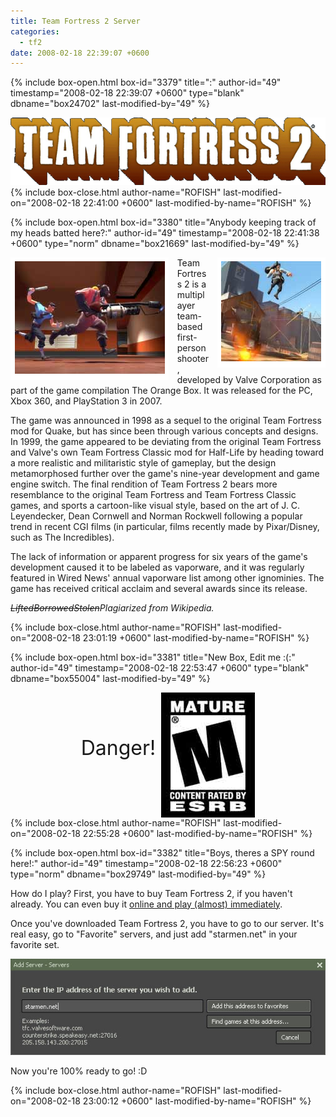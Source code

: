 ```yaml
---
title: Team Fortress 2 Server
categories:
  - tf2
date: 2008-02-18 22:39:07 +0600
---
```

{% include box-open.html box-id="3379" title=":" author-id="49" timestamp="2008-02-18 22:39:07 +0600" type="blank" dbname="box24702" last-modified-by="49" %}
<center><img src="tf2logo.png" /></center>
{% include box-close.html author-name="ROFISH" last-modified-on="2008-02-18 22:41:00 +0600" last-modified-by-name="ROFISH" %}

{% include box-open.html box-id="3380" title="Anybody keeping track of my heads batted here?:" author-id="49" timestamp="2008-02-18 22:41:38 +0600" type="norm" dbname="box21669" last-modified-by="49" %}
<p><div style="float: left; background: #fff; padding: 5pt; margin-right: 10pt;"><img src="tf2ss1.jpg" /></div><div style="float: right; background: #fff; padding: 5pt; margin-left: 10pt;"><img src="tf2ss2.jpg" /></div>Team Fortress 2 is a multiplayer team-based first-person shooter, developed by Valve Corporation as part of the game compilation The Orange Box. It was released for the PC, Xbox 360, and PlayStation 3 in 2007.</p><p>The game was announced in 1998 as a sequel to the original Team Fortress mod for Quake, but has since been through various concepts and designs. In 1999, the game appeared to be deviating from the original Team Fortress and Valve's own Team Fortress Classic mod for Half-Life by heading toward a more realistic and militaristic style of gameplay, but the design metamorphosed further over the game's nine-year development and game engine switch. The final rendition of Team Fortress 2 bears more resemblance to the original Team Fortress and Team Fortress Classic games, and sports a cartoon-like visual style, based on the art of J. C. Leyendecker, Dean Cornwell and Norman Rockwell following a popular trend in recent CGI films (in particular, films recently made by Pixar/Disney, such as The Incredibles).</p><p style="clear: both;">The lack of information or apparent progress for six years of the game's development caused it to be labeled as vaporware, and it was regularly featured in Wired News' annual vaporware list among other ignominies. The game has received critical acclaim and several awards since its release.</p><p><i><s>Lifted</s><s>Borrowed</s><s>Stolen</s>Plagiarized from Wikipedia.</i></p>
{% include box-close.html author-name="ROFISH" last-modified-on="2008-02-18 23:01:19 +0600" last-modified-by-name="ROFISH" %}

{% include box-open.html box-id="3381" title="New Box, Edit me :(:" author-id="49" timestamp="2008-02-18 22:53:47 +0600" type="blank" dbname="box55004" last-modified-by="49" %}
<center><font size="6">Danger! <img src="mature.jpg" align="middle" /></font></center>
{% include box-close.html author-name="ROFISH" last-modified-on="2008-02-18 22:55:28 +0600" last-modified-by-name="ROFISH" %}

{% include box-open.html box-id="3382" title="Boys, theres a SPY round here!:" author-id="49" timestamp="2008-02-18 22:56:23 +0600" type="norm" dbname="box29749" last-modified-by="49" %}
<p>How do I play? First, you have to buy Team Fortress 2, if you haven't already. You can even buy it <a href="http://steampowered.com">online and play (almost) immediately</a>.</p>
<p>Once you've downloaded Team Fortress 2, you have to go to our server. It's real easy, go to "Favorite" servers, and just add "starmen.net" in your favorite set.</p>
<p><center><img src="server.jpg" /></center></p>
<p>Now you're 100% ready to go! :D</p>
{% include box-close.html author-name="ROFISH" last-modified-on="2008-02-18 23:00:12 +0600" last-modified-by-name="ROFISH" %}
